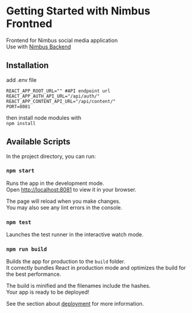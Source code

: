 # Getting Started with Nimbus Frontned

Frontend for Nimbus social media application \
Use with
[Nimbus Backend](https://github.com/nawat3329/Nimbus_Backend)

## Installation
add .env file
```
REACT_APP_ROOT_URL="" #API endpoint url
REACT_APP_AUTH_API_URL="/api/auth/"
REACT_APP_CONTENT_API_URL="/api/content/"
PORT=8081
```
then install node modules with \
`npm install` 

## Available Scripts

In the project directory, you can run:

### `npm start`

Runs the app in the development mode.\
Open [http://localhost:8081](http://localhost:8081) to view it in your browser.

The page will reload when you make changes.\
You may also see any lint errors in the console.

### `npm test`

Launches the test runner in the interactive watch mode.

### `npm run build`

Builds the app for production to the `build` folder.\
It correctly bundles React in production mode and optimizes the build for the best performance.

The build is minified and the filenames include the hashes.\
Your app is ready to be deployed!

See the section about [deployment](https://facebook.github.io/create-react-app/docs/deployment) for more information.


